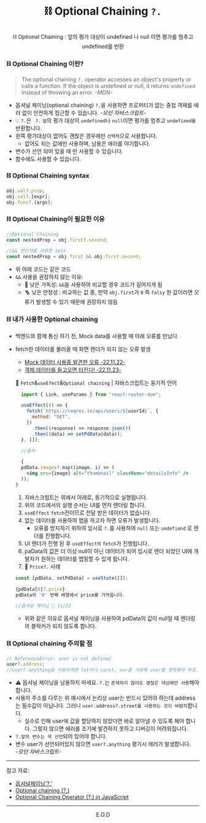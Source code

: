 # <p align=center> ⛓️ Optional Chaining `?.`

<p align=center> ⛓️ Optional Chaining : 앞의 평가 대상이 undefined 나 null 이면 평가를 멈추고 undefined를 반환

### ⛓️ Optional Chaining 이란?

> The optional chaining `?.` operator accesses an object's property or calls a function. If the object is undefined or null, it returns `undefined` instead of throwing an error. <i>-MDN-</i>

- 옵셔널 체이닝(optional chaining) `?.`을 사용하면 프로퍼티가 없는 중첩 객체를 에러 없이 안전하게 접근할 수 있습니다. <i>-모던 자바스크립트-</i>
- 💡 `?.`은 ` ?.` `앞`의 평가 대상이 `undefined`나 `null`이면 평가를 멈추고 `undefined를` 반환합니다.
- 왼쪽 평가대상이 없어도 괜찮은 경우에만 `선택적`으로 사용합니다.
  - 없어도 되는 값에만 사용하며, 남용은 에러를 야기합니다.
- 변수가 선언 되어 있을 때 만 사용할 수 있습니다.
- 함수에도 사용할 수 있습니다.

### ⛓️ Optional Chaining syntax

```javascript
obj.val?.prop;
obj.val?.[expr];
obj.func?.(args);
```

### ⛓️ Optional Chaining이 필요한 이유

```javascript
//Optional Chaining
const nestedProp = obj.first?.second;
```
```javascript
//&& 연산자를 사용한 test
const nestedProp = obj.first && obj.first.second;
```

- 위 아래 코드는 같은 코드
- `&&` 사용을 권장하지 않는 이유:
  - 👀 낮은 가독성: `&&`을 사용하여 비교할 경우 코드가 길어지게 됨
  - 🪜 낮은 안정성 : 비교하는 값 중, 만약 `obj.first`가 `0` 즉 `falsy` 한 값이라면 오류가 발생할 수 있기 때문에 권장하지 않음

### ⛓️ 내가 사용한 Optional chaining

- 백엔드와 함께 통신 하기 전, Mock data를 사용할 때 아래 오류를 만났다.
- fetch한 데이터를 불러올 때 화면 렌더가 되지 않는 오류 발생

  - <a href="https://github.com/Dabnii/Dabnii.github.io/blob/main/Projects/2022.11/1stWeek.md#mock-data">Mock 데이터 사용중 발견한 오류 -22.11.22-</a>
  - <a href="https://github.com/Dabnii/Dabnii.github.io/blob/main/Projects/2022.11/1stWeek.md#-json-%EC%9D%B4%EC%8A%88">객체 데이터를 들고오면 터진다! -22.11.23-</a>


  📍 `Fetch`&`useEfect`&`Optional chaining` | 자바스크립트는 동기적 언어
    ```jsx
      import { Link, useParams } from "react-router-dom";

      useEffect(() => {
        fetch(`https://reqres.in/api/users/${userId}`, {
          method: "GET",
        })
          .then((response) => response.json())
          .then((data) => setPdData(data));
      }, []);

      //중략

      {
      pdData.images?.map((image, i) => (
        <img src={image} alt="thumbnail" className="detailsInfo" />
      ));
    }
    ```  
  1. 자바스크립트는 위에서 아래로, 동기적으로 실행됩니다.  
  1. 위의 코드에서의 실행 순서는 UI를 먼저 렌더링 합니다.
  1. `useEffect` `fetch`전이므로 전달 받은 데이터가 없습니다.
  1. 없는 데이터를 사용하여 맵을 하고자 하면 오류가 발생합니다.
      - 오류를 방지하기 위하여 임시로 `?.`를 사용하여 `null` 또는 `undefiend` 로 렌더를 진행합니다.
  1. UI 렌더가 진행 된 후 `useEffect의` `fetch`가 진행됩니다.
  1. paData의 값은 더 이상 null이 아닌 데이터가 되어 임시로 렌더 되었던 UI에 개발자가 원하는 데이터를 맵핑할 수 있게 됩니다.
  1. 📍 `Price?.` 사례

    ```jsx
    const [pdData, setPdData] = useState([]);

    {pdData[0]?.price}
    pdData의 '0' 번째 배열에서 price를 가져옵니다.
    
    //옵셔널 체이닝 📆 11/22
    ```
    - 위와 같은 이유로 옵셔널 체이닝을 사용하여 pdData의 값이 null일 때 렌더링의 블락커가 되지 않도록 합니다.  


### ⛓️ Optional chaining 주의할 점

  ```jsx
  // ReferenceError: user is not defined
  user?.address;
  //user?.anything을 사용하려면 let이나 const, var를 사용해 user를 정의해야 하죠. 이렇게 옵셔널 체이닝은 선언이 완료된 변수를 대상으로만 동작합니다.
  ```
- ⚠️ 옵셔널 체이닝을 남용하지 마세요.
  `?.`는 `존재하지 않아도 괜찮은 대상에만 사용`해야 합니다.
- 사용자 주소를 다루는 위 예시에서 논리상 user는 반드시 있어야 하는데 address는 필수값이 아닙니다. 그러니 `user.address?.street를 사용하는 것이 바람직`합니다.
  - 실수로 인해 user에 값을 할당하지 않았다면 바로 알아낼 수 있도록 해야 합니다. 그렇지 않으면 에러를 조기에 발견하지 못하고 디버깅이 어려워집니다.
- `?.앞의 변수는 꼭 선언`되어 있어야 합니다.
- 변수 user가 선언되어있지 않으면 `user?.anything` 평가시 에러가 발생합니다.<br>
<i>-모던 자바스크립트-</i>


---

참고 자료:

- <a href="https://ko.javascript.info/optional-chaining">옵셔널체이닝'?.'</a>
- <a href="https://developer.mozilla.org/en-US/docs/Web/JavaScript/Reference/Operators/Optional_chaining">Optional chaining (?.)</a>
- <a href="https://www.youtube.com/watch?v=RA8RHgzPokk&t=5s">Optional Chaining Operator (?.) in JavaScript
</a>


---

<p align="center">E.O.D</p>
